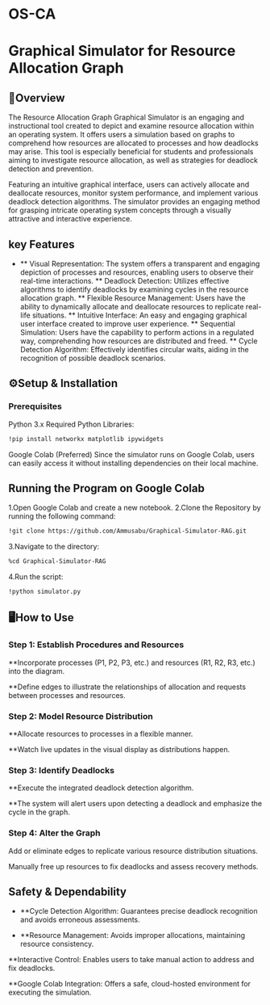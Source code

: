 # OS-CA
# Graphical Simulator for Resource Allocation Graph
## 📌Overview
The Resource Allocation Graph Graphical Simulator is an engaging and instructional tool created to depict and examine resource allocation within an operating system. It offers users a simulation based on graphs to comprehend how resources are allocated to processes and how deadlocks may arise. This tool is especially beneficial for students and professionals aiming to investigate resource allocation, as well as strategies for deadlock detection and prevention. 

Featuring an intuitive graphical interface, users can actively allocate and deallocate resources, monitor system performance, and implement various deadlock detection algorithms. The simulator provides an engaging method for grasping intricate operating system concepts through a visually attractive and interactive experience. 

## key Features
- ** Visual Representation: The system offers a transparent and engaging depiction of processes and resources, enabling users to observe their real-time interactions.
** Deadlock Detection: Utilizes effective algorithms to identify deadlocks by examining cycles in the resource allocation graph.
** Flexible Resource Management: Users have the ability to dynamically allocate and deallocate resources to replicate real-life situations.
** Intuitive Interface: An easy and engaging graphical user interface created to improve user experience.
** Sequential Simulation: Users have the capability to perform actions in a regulated way, comprehending how resources are distributed and freed.
** Cycle Detection Algorithm: Effectively identifies circular waits, aiding in the recognition of possible deadlock scenarios.

## ⚙️Setup & Installation
### Prerequisites
Python 3.x
Required Python Libraries:
 ```bash
!pip install networkx matplotlib ipywidgets
 ```
Google Colab (Preferred)
Since the simulator runs on Google Colab, users can easily access it without installing dependencies on their local machine.

## Running the Program on Google Colab
1.Open Google Colab and create a new notebook.
2.Clone the Repository by running the following command:
 ```bash
!git clone https://github.com/Ammusabu/Graphical-Simulator-RAG.git
 ```
3.Navigate to the directory:
```bash
%cd Graphical-Simulator-RAG
```
4.Run the script:
```bash
!python simulator.py
```
## 🖥️How to Use 

### Step 1: Establish Procedures and Resources 

**Incorporate processes (P1, P2, P3, etc.) and resources (R1, R2, R3, etc.) into the diagram. 

**Define edges to illustrate the relationships of allocation and requests between processes and resources. 

### Step 2: Model Resource Distribution 

**Allocate resources to processes in a flexible manner. 

**Watch live updates in the visual display as distributions happen. 

### Step 3: Identify Deadlocks 

**Execute the integrated deadlock detection algorithm. 

**The system will alert users upon detecting a deadlock and emphasize the cycle in the graph. 

### Step 4: Alter the Graph 

Add or eliminate edges to replicate various resource distribution situations. 

Manually free up resources to fix deadlocks and assess recovery methods. 

## Safety & Dependability 

- **Cycle Detection Algorithm: Guarantees precise deadlock recognition and avoids erroneous assessments. 

- **Resource Management: Avoids improper allocations, maintaining resource consistency. 

**Interactive Control: Enables users to take manual action to address and fix deadlocks. 

**Google Colab Integration: Offers a safe, cloud-hosted environment for executing the simulation. 



